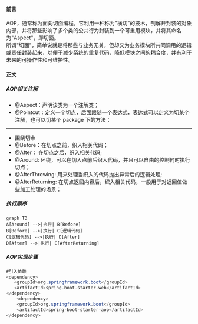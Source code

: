 #### 前言
AOP，通常称为面向切面编程。它利用一种称为"横切"的技术，剖解开封装的对象内部，并将那些影响了多个类的公共行为封装到一个可重用模块，并将其命名为"Aspect"，即切面。  
所谓"切面"，简单说就是将那些与业务无关，但却又为业务模块所共同调用的逻辑或责任封装起来，以便于减少系统的重复代码，降低模块之间的耦合度，并有利于未来的可操作性和可维护性。
 
#### 正文

##### AOP相关注解
* @Aspect：声明该类为一个注解类；
* @Pointcut：定义一个切点，后面跟随一个表达式，表达式可以定义为切某个注解，也可以切某个 package 下的方法；
* * *
* 围绕切点
* @Before：在切点之前，织入相关代码；
* @After： 在切点之后，织入相关代码;
* @Around: 环绕，可以在切入点前后织入代码，并且可以自由的控制何时执行切点；
* @AfterThrowing: 用来处理当织入的代码抛出异常后的逻辑处理;
* @AfterReturning: 在切点返回内容后，织入相关代码，一般用于对返回值做些加工处理的场景；

##### 执行顺序
```mermaid
graph TD
A[Around] -->|执行| B[Before]
B[Before] -->|执行| C[逻辑代码]
C[逻辑代码] -->|执行| D[After]
D[After] -->|执行| E[AfterReturning]
```
##### AOP实现步骤
```Java
#引入依赖
<dependency>
   <groupId>org.springframework.boot</groupId>
   <artifactId>spring-boot-starter-web</artifactId>
</dependency>
    <dependency>
    <groupId>org.springframework.boot</groupId>
    <artifactId>spring-boot-starter-aop</artifactId>
</dependency>
```



